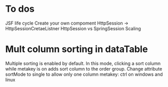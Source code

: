 # To dos
JSF life cycle
Create your own compoment
HttpSession -> HttpSessionCretaeListner
HttpSession vs SpringSession
Scaling


# Mult column sorting in dataTable
Multiple sorting is enabled by default. In this mode, clicking a sort column while metakey is on adds sort column to the order group. Change attribute sortMode to single to allow only one column
metakey: ctrl on windows and linux

